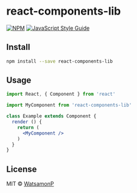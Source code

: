 # react-components-lib

> 

[![NPM](https://img.shields.io/npm/v/react-components-lib.svg)](https://www.npmjs.com/package/react-components-lib) [![JavaScript Style Guide](https://img.shields.io/badge/code_style-standard-brightgreen.svg)](https://standardjs.com)

## Install

```bash
npm install --save react-components-lib
```

## Usage

```jsx
import React, { Component } from 'react'

import MyComponent from 'react-components-lib'

class Example extends Component {
  render () {
    return (
      <MyComponent />
    )
  }
}
```

## License

MIT © [WatsamonP](https://github.com/WatsamonP)
